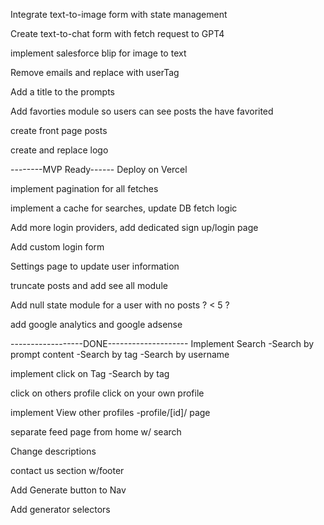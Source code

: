 <!-- @format -->

Integrate text-to-image form with state management

Create text-to-chat form with fetch request to GPT4

implement salesforce blip for image to text

Remove emails and replace with userTag

Add a title to the prompts

Add favorties module so users can see posts the have favorited

create front page posts

create and replace logo

--------MVP Ready------ Deploy on Vercel

implement pagination for all fetches

implement a cache for searches, update DB fetch logic

Add more login providers, add dedicated sign up/login page

Add custom login form

Settings page to update user information

truncate posts and add see all module

Add null state module for a user with no posts ? < 5 ?

add google analytics and google adsense

------------------DONE--------------------
Implement Search
-Search by prompt content
-Search by tag
-Search by username

implement click on Tag
-Search by tag

click on others profile
click on your own profile

implement View other profiles
-profile/[id]/ page

separate feed page from home w/ search

Change descriptions

contact us section w/footer

Add Generate button to Nav

Add generator selectors
